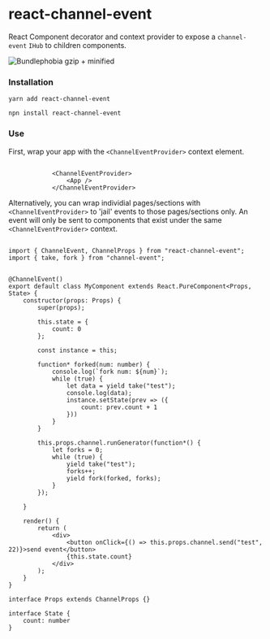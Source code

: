 # react-channel-event

React Component decorator and context provider to expose a `channel-event` `IHub` to children components.

![Bundlephobia gzip + minified](https://badgen.net/bundlephobia/minzip/react-channel-event)

### Installation

`yarn add react-channel-event`

`npn install react-channel-event`


### Use

First, wrap your app with the `<ChannelEventProvider>` context element.

``` tsx

			<ChannelEventProvider>
				<App />
			</ChannelEventProvider>

```

Alternatively, you can wrap individial pages/sections with `<ChannelEventProvider>` to 'jail' events to those pages/sections only. An event will only be sent to components that exist under the same `<ChannelEventProvider>` context.


``` tsx

import { ChannelEvent, ChannelProps } from "react-channel-event";
import { take, fork } from "channel-event";


@ChannelEvent()
export default class MyComponent extends React.PureComponent<Props, State> {
    constructor(props: Props) {
        super(props);

        this.state = {
            count: 0
        };

        const instance = this;

        function* forked(num: number) {
            console.log(`fork num: ${num}`);
            while (true) {
                let data = yield take("test");
                console.log(data);
                instance.setState(prev => ({
                    count: prev.count + 1
                }))
            }
        }

        this.props.channel.runGenerator(function*() {
            let forks = 0;
            while (true) {
                yield take("test");
                forks++;
                yield fork(forked, forks);
            }
        });

    }

    render() {
        return (
            <div>
                <button onClick={() => this.props.channel.send("test", 22)}>send event</button>
                {this.state.count}
            </div>
        );
    }
}

interface Props extends ChannelProps {}

interface State {
    count: number
}


```
